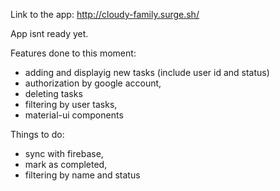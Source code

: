Link to the app: http://cloudy-family.surge.sh/

App isnt ready yet. 

Features done to this moment:
- adding and displayig new tasks (include user id and status)
- authorization by google account,
- deleting tasks
- filtering by user tasks,
- material-ui components

Things to do:
- sync with firebase,
- mark as completed,
- filtering by name and status
